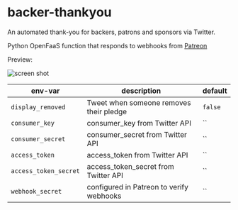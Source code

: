 # backer-thankyou

An automated thank-you for backers, patrons and sponsors via Twitter.

Python OpenFaaS function that responds to webhooks from [Patreon](https://patreon.com/alexellis)

Preview:

![screen shot](https://user-images.githubusercontent.com/6358735/33375960-b4815f6c-d503-11e7-8cf0-5525bd6d42e8.png)



| env-var                | description                               | default |
|------------------------|-------------------------------------------|---------|
| `display_removed`      | Tweet when someone removes their pledge   | `false` |
| `consumer_key`         | consumer_key from Twitter API             | ``      |
| `consumer_secret`      | consumer_secret from Twitter API          | ``      |
| `access_token`         | access_token from Twitter API             | ``      |
| `access_token_secret`  | access_token_secret from Twitter API      | ``      |
| `webhook_secret`       | configured in Patreon to verify webhooks  | ``      |
